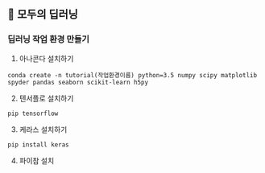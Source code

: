 ## :book: 모두의 딥러닝


### 딥러닝 작업 환경 만들기

1. 아나콘다 설치하기
```
conda create -n tutorial(작업환경이름) python=3.5 numpy scipy matplotlib spyder pandas seaborn scikit-learn h5py
````

2. 텐서플로 설치하기
```
pip tensorflow
```
3. 케라스 설치하기
```
pip install keras
```
4. 파이참 설치 